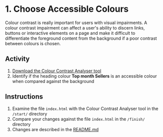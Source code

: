 # 1. Choose Accessible Colours
Colour contrast is really important for users with visual impairments. A colour contrast impairment can affect a user's ability to discern links, buttons or interactive elements on a page and make it difficult to differentiate the foreground content from the background if a poor contrast between colours is chosen.

## Activity
1. [Download the Colour Contrast Analyser tool](https://developer.paciellogroup.com/resources/contrastanalyser/)
1. Identify if the heading colour **Top month Sellers** is an accessible colour when compared against the background

## Instructions
1. Examine the file `index.html` with the Colour Contrast Analyser tool in the `/start/` directory
1. Compare your changes against the file `index.html` in the `/finish/` directory
1. Changes are described in the [README.md](finish/README.md)
